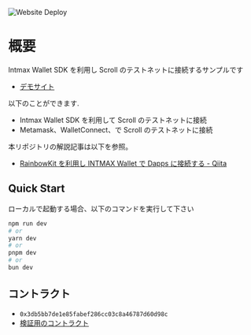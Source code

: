 ![Website Deploy](https://deploy-badge.vercel.app/?url=https://intamaxwallet-scrolll-nextapp-sample.vercel.app//&name=Demo)

# 概要

Intmax Wallet SDK を利用し Scroll のテストネットに接続するサンプルです

- [デモサイト](https://intamaxwallet-scrolll-nextapp-sample.vercel.app/)

以下のことができます.

- Intmax Wallet SDK を利用して Scroll のテストネットに接続
- Metamask、WalletConnect、で Scroll のテストネットに接続

本リポジトリの解説記事は以下を参照。

- [RainbowKit を利用し INTMAX Wallet で Dapps に接続する - Qiita](https://qiita.com/sey323/items/e0771797db17be2bfc3b)

## Quick Start

ローカルで起動する場合、以下のコマンドを実行して下さい

```bash
npm run dev
# or
yarn dev
# or
pnpm dev
# or
bun dev
```

## コントラクト

- `0x3db5bb7de1e85fabef286cc03c8a46787d60d98c`
- [検証用のコントラクト](https://sepolia.scrollscan.com/address/0x3db5bb7de1e85fabef286cc03c8a46787d60d98c)
